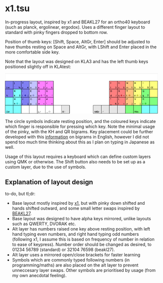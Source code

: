 # x1.tsu
In-progress layout, inspired by x1 and BEAKL27 for an ortho40 keyboard (such as planck, ergolinear, ergodox). Uses a different finger layout to standard with pinky fingers dropped to bottom row.

Position of thumb keys: [Shift, Space, AltGr, Enter] should be adjusted to have thumbs resting on Space and AltGr, with LShift and Enter placed in the more comfortable side key.

Note that the layout was designed on KLA3 and has the left thumb keys positioned slightly off in KLAtest:

![layout](layout_latest.PNG)

The circle symbols indicate resting position, and the coloured keys indicate which finger is responsible for pressing which key. Note the minimal usage of the pinky, with the KH and QR bigrams. Key placement could be further developed with this [information](https://www.petercollingridge.co.uk/blog/language/analysing-english/bigrams/) on bigrams in English, however I did not spend too much time thinking about this as I plan on typing in Japanese as well.

Usage of this layout requires a keyboard which can define custom layers using QMK or otherwise. The Shift button also needs to be set up as a custom layer, due to the use of symbols.

## Explanation of layout design

to-do, but tl;dr:

- Base layout mostly inspired by [x1](https://www.keyboard-design.com/letterlayout.html?layout=x1_atreus-44-keys.en.ergodox), but with pinky down shifted and hands shifted outward, and some small letter swaps inspired by [BEAKL27](https://www.keyboard-design.com/letterlayout.html?layout=beakl-27a.en.matrix).
- Base layout was designed to have alpha keys mirrored, unlike layouts such as QWERTY, DVORAK etc.
- Alt layer has numbers raised one key above resting position, with left hand typing even numbers, and right hand typing odd numbers (following x1, I assume this is based on frequency of number in relation to ease of keypress). Number order should be changed as desired, to 01234 56789 (standard) or 32104 76598 (beakl27).
- Alt layer uses a mirrored open/close brackets for faster learning
- Symbols which are commonly typed following numbers (in programming/maths) are also placed on the alt layer to prevent unneccesary layer swaps. Other symbols are prioritised by usage (from my own anecdotal feeling).
